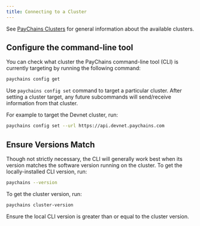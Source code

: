 ```yaml
---
title: Connecting to a Cluster
---
```


See [PayChains Clusters](../clusters.md) for general information about the
available clusters.

## Configure the command-line tool

You can check what cluster the PayChains command-line tool (CLI) is currently targeting by
running the following command:

```bash
paychains config get
```

Use `paychains config set` command to target a particular cluster. After setting
a cluster target, any future subcommands will send/receive information from that
cluster.

For example to target the Devnet cluster, run:

```bash
paychains config set --url https://api.devnet.paychains.com
```

## Ensure Versions Match

Though not strictly necessary, the CLI will generally work best when its version
matches the software version running on the cluster. To get the locally-installed
CLI version, run:

```bash
paychains --version
```

To get the cluster version, run:

```bash
paychains cluster-version
```

Ensure the local CLI version is greater than or equal to the cluster version.
